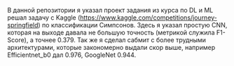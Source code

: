 В данной репозитории я указал проект задания из курса по DL и ML решал задачу с Kaggle (https://www.kaggle.com/competitions/journey-springfield) по классификации Симпсонов. Здесь я указал простую CNN, которая на выходе давала не большую точность (метрикой служила F1-Score), а точнее 0.379. Так же я сделал сабмит с более трудными архитектурами, которые закономерно выдали скор выше, например Efficientnet_b0 дал 0.976, GoogleNet 0.944.